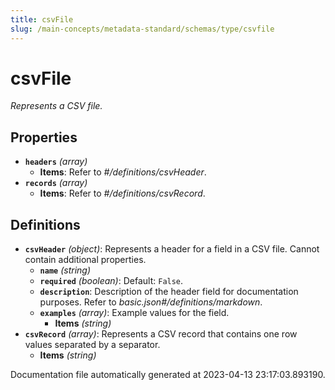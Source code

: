 ```yaml
---
title: csvFile
slug: /main-concepts/metadata-standard/schemas/type/csvfile
---
```


# csvFile

*Represents a CSV file.*

## Properties

- **`headers`** *(array)*
  - **Items**: Refer to *#/definitions/csvHeader*.
- **`records`** *(array)*
  - **Items**: Refer to *#/definitions/csvRecord*.
## Definitions

- **`csvHeader`** *(object)*: Represents a header for a field in a CSV file. Cannot contain additional properties.
  - **`name`** *(string)*
  - **`required`** *(boolean)*: Default: `False`.
  - **`description`**: Description of the header field for documentation purposes. Refer to *basic.json#/definitions/markdown*.
  - **`examples`** *(array)*: Example values for the field.
    - **Items** *(string)*
- **`csvRecord`** *(array)*: Represents a CSV record that contains one row values separated by a separator.
  - **Items** *(string)*


Documentation file automatically generated at 2023-04-13 23:17:03.893190.
